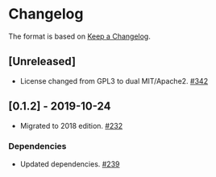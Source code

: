# Changelog

The format is based on [Keep a Changelog].

[Keep a Changelog]: http://keepachangelog.com/en/1.0.0/

## [Unreleased]
- License changed from GPL3 to dual MIT/Apache2. [#342](https://github.com/paritytech/parity-common/pull/342)

## [0.1.2] - 2019-10-24
- Migrated to 2018 edition. [#232](https://github.com/paritytech/parity-common/pull/232)
### Dependencies
- Updated dependencies. [#239](https://github.com/paritytech/parity-common/pull/239)
